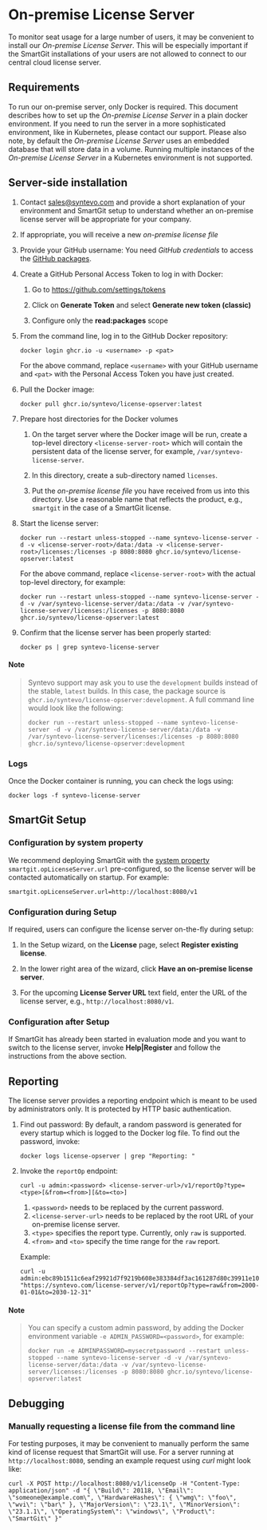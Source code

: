 # On-premise License Server

To monitor seat usage for a large number of users, it may be convenient to install our *On-premise License Server*.
This will be especially important if the SmartGit installations of your users are not allowed to connect to our central cloud license server.

## Requirements

To run our on-premise server, only Docker is required. This document describes how to set up the *On-premise License Server* in a plain docker environment. If you need to run the server in a more sophisticated environment, like in Kubernetes, please contact our support. Please also note, by default the *On-premise License Server* uses an embedded database that will store data in a volume. Running multiple instances of the *On-premise License Server* in a Kubernetes environment is not supported.

## Server-side installation

1. Contact sales@syntevo.com and provide a short explanation of your environment and SmartGit setup to understand whether an on-premise license server will be appropriate for your company.

1. If appropriate, you will receive a new *on-premise license file*

1. Provide your GitHub username: You need *GitHub credentials* to access the [GitHub packages](https://github.com/users/syntevo/packages/container/package/license-opserver).

1. Create a GitHub Personal Access Token to log in with Docker:

   1. Go to https://github.com/settings/tokens

   1. Click on **Generate Token** and select **Generate new token (classic)**

   1. Configure only the **read:packages** scope

1. From the command line, log in to the GitHub Docker repository:

   ```
   docker login ghcr.io -u <username> -p <pat>
   ```

   For the above command, replace `<username>` with your GitHub username and `<pat>` with the Personal Access Token you have just created.

1. Pull the Docker image:

   ```
   docker pull ghcr.io/syntevo/license-opserver:latest
   ```

1. Prepare host directories for the Docker volumes

   1. On the target server where the Docker image will be run, create a top-level directory `<license-server-root>` which will contain the persistent data of the license server, for example, `/var/syntevo-license-server`.

   1. In this directory, create a sub-directory named `licenses`.

   1. Put the *on-premise license file* you have received from us into this directory. Use a reasonable name that reflects the product, e.g., `smartgit` in the case of a SmartGit license.

1. Start the license server:

   ```
   docker run --restart unless-stopped --name syntevo-license-server -d -v <license-server-root>/data:/data -v <license-server-root>/licenses:/licenses -p 8080:8080 ghcr.io/syntevo/license-opserver:latest
   ```

   For the above command, replace `<license-server-root>` with the actual top-level directory, for example:

   ```
   docker run --restart unless-stopped --name syntevo-license-server -d -v /var/syntevo-license-server/data:/data -v /var/syntevo-license-server/licenses:/licenses -p 8080:8080 ghcr.io/syntevo/license-opserver:latest
   ```

1. Confirm that the license server has been properly started:

   ```
   docker ps | grep syntevo-license-server
   ```

#### Note
> Syntevo support may ask you to use the `development` builds instead of the stable, `latest` builds. In this case, the package source is `ghcr.io/syntevo/license-opserver:development`.
> A full command line would look like the following:
> ```
> docker run --restart unless-stopped --name syntevo-license-server -d -v /var/syntevo-license-server/data:/data -v /var/syntevo-license-server/licenses:/licenses -p 8080:8080 ghcr.io/syntevo/license-opserver:development
>  ```

### Logs

Once the Docker container is running, you can check the logs using:

```
docker logs -f syntevo-license-server
```

## SmartGit Setup

### Configuration by system property

We recommend deploying SmartGit with the [system property](System-Properties.md) `smartgit.opLicenseServer.url` pre-configured, so the license server will be contacted automatically on startup. For example:

```
smartgit.opLicenseServer.url=http://localhost:8080/v1
```

### Configuration during Setup

If required, users can configure the license server on-the-fly during setup:

1. In the Setup wizard, on the **License** page, select **Register existing license**.

1. In the lower right area of the wizard, click **Have an on-premise license server**.

1. For the upcoming **License Server URL** text field, enter the URL of the license server, e.g., `http://localhost:8080/v1`.

### Configuration after Setup

If SmartGit has already been started in evaluation mode and you want to switch to the license server, invoke **Help|Register** and follow the instructions from the above section.

## Reporting

The license server provides a reporting endpoint which is meant to be used by administrators only. It is protected by HTTP basic authentication.

1. Find out password: By default, a random password is generated for every startup which is logged to the Docker log file. To find out the password, invoke:

   ```
   docker logs license-opserver | grep "Reporting: "
   ```

1. Invoke the `reportOp` endpoint:

   ```
   curl -u admin:<password> <license-server-url>/v1/reportOp?type=<type>[&from=<from>][&to=<to>]
   ```

   1. `<password>` needs to be replaced by the current password.
   1. `<license-server-url>` needs to be replaced by the root URL of your on-premise license server.
   1. `<type>` specifies the report type. Currently, only `raw` is supported.
   1. `<from>` and `<to>` specify the time range for the `raw` report.

   Example:

   ```
   curl -u admin:ebc89b1511c6eaf29921d7f9219b608e383384df3ac161287d80c39911e10eb4 "https://syntevo.com/license-server/v1/reportOp?type=raw&from=2000-01-01&to=2030-12-31"
   ```

#### Note
> You can specify a custom admin password, by adding the Docker environment variable `-e ADMIN_PASSWORD=<password>`, for example:
> 
> ```
> docker run -e ADMINPASSWORD=mysecretpassword --restart unless-stopped --name syntevo-license-server -d -v /var/syntevo-license-server/data:/data -v /var/syntevo-license-server/licenses:/licenses -p 8080:8080 ghcr.io/syntevo/license-opserver:latest
> ```

## Debugging

### Manually requesting a license file from the command line

For testing purposes, it may be convenient to manually perform the same kind of license request that SmartGit will use. For a server running at `http://localhost:8080`, sending an example request using *curl* might look like:

```
curl -X POST http://localhost:8080/v1/licenseOp -H "Content-Type: application/json" -d "{ \"Build\": 20118, \"Email\": \"someone@example.com\", \"HardwareHashes\": { \"wmg\": \"foo\", \"wvi\": \"bar\" }, \"MajorVersion\": \"23.1\", \"MinorVersion\": \"23.1.1\", \"OperatingSystem\": \"windows\", \"Product\": \"SmartGit\" }"
```
